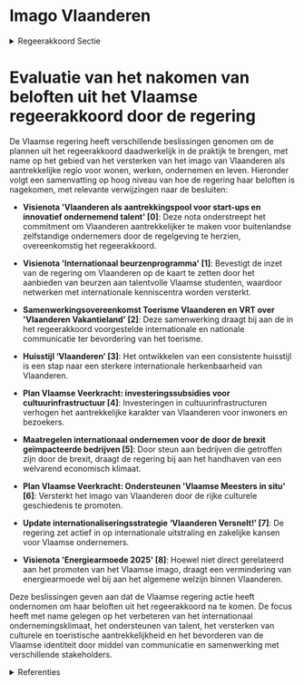 # Imago Vlaanderen

<details>
        <summary>Regeerakkoord Sectie </summary>
        <p>4.2.5 Imago Vlaanderen We zetten Vlaanderen als welvarende natie, waar het goed wonen, werken, ondernemen en leven is, nog meer “in the picture” voor de eigen burgers en ondernemers, maar ook voor de buitenlandse klanten van onze Vlaamse producten, buitenlandse investeer-ders en toeristen. Dit doen we onder meer door volop in te zetten op internationale en nationale communicatie. </p>
        </details> 

# Evaluatie van het nakomen van beloften uit het Vlaamse regeerakkoord door de regering

De Vlaamse regering heeft verschillende beslissingen genomen om de plannen uit het regeerakkoord daadwerkelijk in de praktijk te brengen, met name op het gebied van het versterken van het imago van Vlaanderen als aantrekkelijke regio voor wonen, werken, ondernemen en leven. Hieronder volgt een samenvatting op hoog niveau van hoe de regering haar beloften is nagekomen, met relevante verwijzingen naar de besluiten:

- **Visienota 'Vlaanderen als aantrekkingspool voor start-ups en innovatief ondernemend talent' \[0\]**: Deze nota onderstreept het commitment om Vlaanderen aantrekkelijker te maken voor buitenlandse zelfstandige ondernemers door de regelgeving te herzien, overeenkomstig het regeerakkoord.

- **Visienota 'Internationaal beurzenprogramma' \[1\]**: Bevestigt de inzet van de regering om Vlaanderen op de kaart te zetten door het aanbieden van beurzen aan talentvolle Vlaamse studenten, waardoor netwerken met internationale kenniscentra worden versterkt.

- **Samenwerkingsovereenkomst Toerisme Vlaanderen en VRT over 'Vlaanderen Vakantieland' \[2\]**: Deze samenwerking draagt bij aan de in het regeerakkoord voorgestelde internationale en nationale communicatie ter bevordering van het toerisme.

- **Huisstijl ‘Vlaanderen’ \[3\]**: Het ontwikkelen van een consistente huisstijl is een stap naar een sterkere internationale herkenbaarheid van Vlaanderen.

- **Plan Vlaamse Veerkracht: investeringssubsidies voor cultuurinfrastructuur \[4\]**: Investeringen in cultuurinfrastructuren verhogen het aantrekkelijke karakter van Vlaanderen voor inwoners en bezoekers.

- **Maatregelen internationaal ondernemen voor de door de brexit geïmpacteerde bedrijven \[5\]**: Door steun aan bedrijven die getroffen zijn door de brexit, draagt de regering bij aan het handhaven van een welvarend economisch klimaat.

- **Plan Vlaamse Veerkracht: Ondersteunen 'Vlaamse Meesters in situ' \[6\]**: Versterkt het imago van Vlaanderen door de rijke culturele geschiedenis te promoten.

- **Update internationaliseringsstrategie ‘Vlaanderen Versnelt!’ \[7\]**: De regering zet actief in op internationale uitstraling en zakelijke kansen voor Vlaamse ondernemers.

- **Visienota 'Energiearmoede 2025' \[8\]**: Hoewel niet direct gerelateerd aan het promoten van het Vlaamse imago, draagt een vermindering van energiearmoede wel bij aan het algemene welzijn binnen Vlaanderen.

Deze beslissingen geven aan dat de Vlaamse regering actie heeft ondernomen om haar beloften uit het regeerakkoord na te komen. De focus heeft met name gelegen op het verbeteren van het internationaal ondernemingsklimaat, het ondersteunen van talent, het versterken van culturele en toeristische aantrekkelijkheid en het bevorderen van de Vlaamse identiteit door middel van communicatie en samenwerking met verschillende stakeholders.

<details>
        <summary> Referenties</summary>
        **[\[0\]](https://beslissingenvlaamseregering.vlaanderen.be/?search=Visienota%20%27Vlaanderen%20als%20aantrekkingspool%20voor%20start-ups%20en%20innovatief%20ondernemend%20talent%27&dateOption=select&startDate=2020-07-10T08%3A00%3A00Z&endDate=2020-07-10T08%3A00%3A00Z)** : **(2020-07-10)** Visienota 'Vlaanderen als aantrekkingspool voor start-ups en innovatief ondernemend talent' 

**[\[1\]](https://beslissingenvlaamseregering.vlaanderen.be/?search=Visienota%20%27Internationaal%20beurzenprogramma%27&dateOption=select&startDate=2021-07-09T08%3A00%3A00Z&endDate=2021-07-09T08%3A00%3A00Z)** : **(2021-07-09)** Visienota 'Internationaal beurzenprogramma' 

**[\[2\]](https://beslissingenvlaamseregering.vlaanderen.be/?search=Samenwerkingsovereenkomst%20tussen%20Toerisme%20Vlaanderen%20en%20VRT%20over%20%27Vlaanderen%20Vakantieland%27&dateOption=select&startDate=2021-03-26T09%3A00%3A00Z&endDate=2021-03-26T09%3A00%3A00Z)** : **(2021-03-26)** Samenwerkingsovereenkomst tussen Toerisme Vlaanderen en VRT over 'Vlaanderen Vakantieland' 

**[\[3\]](https://beslissingenvlaamseregering.vlaanderen.be/?search=Huisstijl%20%E2%80%98Vlaanderen%E2%80%99&dateOption=select&startDate=2022-10-14T08%3A00%3A00Z&endDate=2022-10-14T08%3A00%3A00Z)** : **(2022-10-14)** Huisstijl ‘Vlaanderen’ 

**[\[4\]](https://beslissingenvlaamseregering.vlaanderen.be/?search=Plan%20Vlaamse%20Veerkracht%3A%20investeringssubsidies%20voor%20culturele%20topinfrastructuur%20en%20cultuurinfrastructuur%20van%20bovenlokaal%20belang&dateOption=select&startDate=2022-12-09T09%3A00%3A00Z&endDate=2022-12-09T09%3A00%3A00Z)** : **(2022-12-09)** Plan Vlaamse Veerkracht: investeringssubsidies voor culturele topinfrastructuur en cultuurinfrastructuur van bovenlokaal belang 

**[\[5\]](https://beslissingenvlaamseregering.vlaanderen.be/?search=Maatregelen%20internationaal%20ondernemen%20voor%20de%20door%20de%20brexit%20ge%C3%AFmpacteerde%20bedrijven%20in%20het%20kader%20van%20het%20Relanceplan%20Vlaamse%20Veerkracht%3A%2030%20miljoen%20euro%20voor%20FIT&dateOption=select&startDate=2020-12-18T09%3A00%3A00Z&endDate=2020-12-18T09%3A00%3A00Z)** : **(2020-12-18)** Maatregelen internationaal ondernemen voor de door de brexit geïmpacteerde bedrijven in het kader van het Relanceplan Vlaamse Veerkracht: 30 miljoen euro voor FIT 

**[\[6\]](https://beslissingenvlaamseregering.vlaanderen.be/?search=Plan%20Vlaamse%20Veerkracht%3A%20Ondersteunen%20%27Vlaamse%20Meesters%20in%20situ%27&dateOption=select&startDate=2022-11-18T09%3A00%3A00Z&endDate=2022-11-18T09%3A00%3A00Z)** : **(2022-11-18)** Plan Vlaamse Veerkracht: Ondersteunen 'Vlaamse Meesters in situ' 

**[\[7\]](https://beslissingenvlaamseregering.vlaanderen.be/?search=Update%20internationaliseringsstrategie%20%E2%80%98Vlaanderen%20Versnelt%21%E2%80%99%202021-2025&dateOption=select&startDate=2021-03-12T09%3A00%3A00Z&endDate=2021-03-12T09%3A00%3A00Z)** : **(2021-03-12)** Update internationaliseringsstrategie ‘Vlaanderen Versnelt!’ 2021-2025 

**[\[8\]](https://beslissingenvlaamseregering.vlaanderen.be/?search=Visienota%20%27Energiearmoede%202025%27&dateOption=select&startDate=2021-12-10T09%3A00%3A00Z&endDate=2021-12-10T09%3A00%3A00Z)** : **(2021-12-10)** Visienota 'Energiearmoede 2025' 
        </details> 

